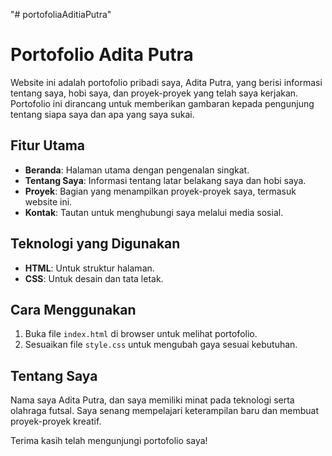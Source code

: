"# portofoliaAditiaPutra" 
# Portofolio Adita Putra

Website ini adalah portofolio pribadi saya, Adita Putra, yang berisi informasi tentang saya, hobi saya, dan proyek-proyek yang telah saya kerjakan. Portofolio ini dirancang untuk memberikan gambaran kepada pengunjung tentang siapa saya dan apa yang saya sukai.

## Fitur Utama
- **Beranda**: Halaman utama dengan pengenalan singkat.
- **Tentang Saya**: Informasi tentang latar belakang saya dan hobi saya.
- **Proyek**: Bagian yang menampilkan proyek-proyek saya, termasuk website ini.
- **Kontak**: Tautan untuk menghubungi saya melalui media sosial.

## Teknologi yang Digunakan
- **HTML**: Untuk struktur halaman.
- **CSS**: Untuk desain dan tata letak.

## Cara Menggunakan
1. Buka file `index.html` di browser untuk melihat portofolio.
2. Sesuaikan file `style.css` untuk mengubah gaya sesuai kebutuhan.

## Tentang Saya
Nama saya Adita Putra, dan saya memiliki minat pada teknologi serta olahraga futsal. Saya senang mempelajari keterampilan baru dan membuat proyek-proyek kreatif.

Terima kasih telah mengunjungi portofolio saya!

